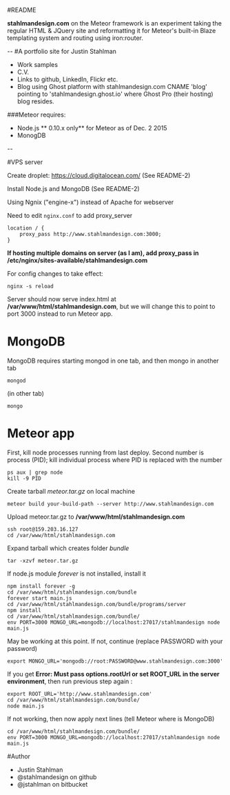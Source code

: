 #README

**stahlmandesign.com** on the Meteor framework is an experiment taking the regular HTML & JQuery site and reformatting it for Meteor's built-in Blaze templating system and routing using iron:router.

--
#A portfolio site for Justin Stahlman

- Work samples
- C.V.
- Links to github, LinkedIn, Flickr etc.
- Blog using Ghost platform with stahlmandesign.com CNAME 'blog' pointing to 'stahlmandesign.ghost.io' where Ghost Pro (their hosting) blog resides.

###Meteor requires:
- Node.js ** 0.10.x only** for Meteor as of Dec. 2 2015
- MonogDB

--


#VPS server

Create droplet: https://cloud.digitalocean.com/ (See README-2)

Install Node.js and MongoDB (See README-2)

Using Ngnix ("engine-x") instead of Apache for webserver

Need to edit ```nginx.conf``` to add proxy_server 
 
	location / {
		proxy_pass http://www.stahlmandesign.com:3000;
	}

**If hosting multiple domains on server (as I am), add proxy_pass in /etc/nginx/sites-available/stahlmandesign.com**

For config changes to take effect:

	nginx -s reload
	

Server should now serve index.html at **/var/www/html/stahlmandesign.com**, but we will change this to point to port 3000 instead to run Meteor app.

# MongoDB
MongoDB requires starting mongod in one tab, and then mongo in another tab

	mongod

(in other tab)


	mongo
	
# Meteor app
First, kill node processes running from last deploy. Second number is process (PID); kill individual process where PID is replaced with the number
 
	ps aux | grep node
	kill -9 PID 

Create tarball *meteor.tar.gz* on local machine

	meteor build your-build-path --server http://www.stahlmandesign.com

Upload meteor.tar.gz to **/var/www/html/stahlmandesign.com**


	ssh root@159.203.16.127
	cd /var/www/html/stahlmandesign.com
	
Expand tarball which creates folder *bundle*

	tar -xzvf meteor.tar.gz

If node.js module *forever* is not installed, install it


	npm install forever -g
	cd /var/www/html/stahlmandesign.com/bundle
	forever start main.js
	cd /var/www/html/stahlmandesign.com/bundle/programs/server
	npm install
	cd /var/www/html/stahlmandesign.com/bundle/
	env PORT=3000 MONGO_URL=mongodb://localhost:27017/stahlmandesign node main.js

	
May be working at this point. If not, continue (replace PASSWORD with your password)


	export MONGO_URL='mongodb://root:PASSWORD@www.stahlmandesign.com:3000'

If you get **Error: Must pass options.rootUrl or set ROOT_URL in the server environment**, then run previous step again :


	export ROOT_URL='http://www.stahlmandesign.com'
	cd /var/www/html/stahlmandesign.com/bundle/
	node main.js

If not working, then now apply next lines (tell Meteor where is MongoDB)

	cd /var/www/html/stahlmandesign.com/bundle/
	env PORT=3000 MONGO_URL=mongodb://localhost:27017/stahlmandesign node main.js

#Author

- Justin Stahlman
- @stahlmandesign on github
- @jstahlman on bitbucket